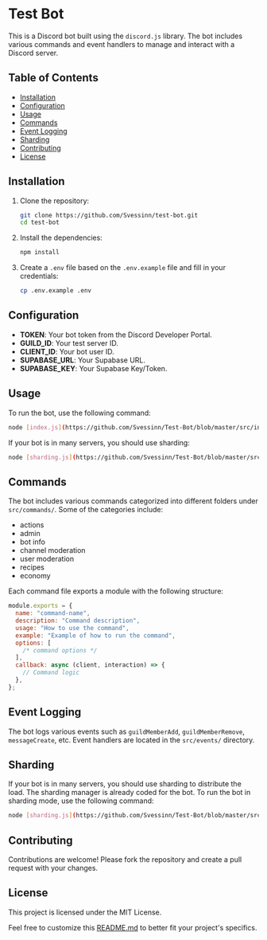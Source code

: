 # Test Bot

This is a Discord bot built using the `discord.js` library. The bot includes various commands and event handlers to manage and interact with a Discord server.

## Table of Contents

- [Installation](#installation)
- [Configuration](#configuration)
- [Usage](#usage)
- [Commands](#commands)
- [Event Logging](#event-logging)
- [Sharding](#sharding)
- [Contributing](#contributing)
- [License](#license)

## Installation

1. Clone the repository:

   ```sh
   git clone https://github.com/Svessinn/test-bot.git
   cd test-bot
   ```

2. Install the dependencies:

   ```sh
   npm install
   ```

3. Create a `.env` file based on the `.env.example` file and fill in your credentials:
   ```sh
   cp .env.example .env
   ```

## Configuration

- **TOKEN**: Your bot token from the Discord Developer Portal.
- **GUILD_ID**: Your test server ID.
- **CLIENT_ID**: Your bot user ID.
- **SUPABASE_URL**: Your Supabase URL.
- **SUPABASE_KEY**: Your Supabase Key/Token.

## Usage

To run the bot, use the following command:

```sh
node [index.js](https://github.com/Svessinn/Test-Bot/blob/master/src/index.js)
```

If your bot is in many servers, you should use sharding:

```sh
node [sharding.js](https://github.com/Svessinn/Test-Bot/blob/master/src/sharding.js)
```

## Commands

The bot includes various commands categorized into different folders under `src/commands/`. Some of the categories include:

- actions
- admin
- bot info
- channel moderation
- user moderation
- recipes
- economy

Each command file exports a module with the following structure:

```js
module.exports = {
  name: "command-name",
  description: "Command description",
  usage: "How to use the command",
  example: "Example of how to run the command",
  options: [
    /* command options */
  ],
  callback: async (client, interaction) => {
    // Command logic
  },
};
```

## Event Logging

The bot logs various events such as `guildMemberAdd`, `guildMemberRemove`, `messageCreate`, etc. Event handlers are located in the `src/events/` directory.

## Sharding

If your bot is in many servers, you should use sharding to distribute the load. The sharding manager is already coded for the bot. To run the bot in sharding mode, use the following command:

```sh
node [sharding.js](https://github.com/Svessinn/Test-Bot/blob/master/src/sharding.js)
```

## Contributing

Contributions are welcome! Please fork the repository and create a pull request with your changes.

## License

This project is licensed under the MIT License.

Feel free to customize this [README.md](https://github.com/Svessinn/Test-Bot/blob/master/readme.md) to better fit your project's specifics.
